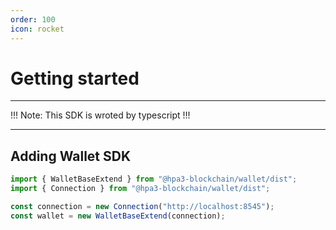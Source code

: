 ```yaml
---
order: 100
icon: rocket
---
```


# Getting started

---

!!! Note:
This SDK is wroted by typescript
!!!

---

## Adding Wallet SDK

```ts
import { WalletBaseExtend } from "@hpa3-blockchain/wallet/dist";
import { Connection } from "@hpa3-blockchain/wallet/dist";

const connection = new Connection("http://localhost:8545");
const wallet = new WalletBaseExtend(connection);
```
